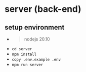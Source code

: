 # server (back-end)

## setup environment
- > nodejs 20.10 
- `cd server` 
- `npm install`
- `copy .env.example .env`
- `npm run server`

